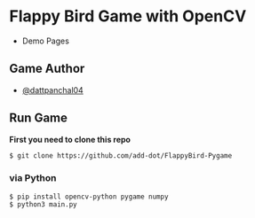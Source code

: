 # Flappy Bird Game with OpenCV

- Demo Pages

## Game Author

- [@dattpanchal04](https://github.com/dattpanchal04)


## Run Game
**First you need to clone this repo**
```sh
$ git clone https://github.com/add-dot/FlappyBird-Pygame
```


### via Python
```python3
$ pip install opencv-python pygame numpy
$ python3 main.py

```
